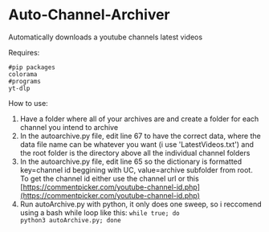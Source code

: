 # Auto-Channel-Archiver
Automatically downloads a youtube channels latest videos

Requires:

    #pip packages
    colorama
    #programs
    yt-dlp
    
How to use:

1. Have a folder where all of your archives are and create a folder for each channel you intend to archive
2. In the autoarchive.py file, edit line 67 to have the correct data, where the data file name can be whatever you want (i use 'LatestVideos.txt') and the root folder is the directory above all the individual channel folders
3. In the autoarchive.py file, edit line 65 so the dictionary is formatted key=channel id beggining with UC, value=archive subfolder from root. To get the channel id either use the channel url or this [https://commentpicker.com/youtube-channel-id.php](https://commentpicker.com/youtube-channel-id.php)
4. Run autoArchive.py with python, it only does one sweep, so i reccomend using a bash while loop like this: <code>while true; do python3 autoArchive.py; done</code>
